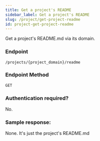 ```yaml
---
title: Get a project's README
sidebar_label: Get a project's README
slug: /project/get-project-readme
id: project-get-project-readme
---
```

Get a project's README.md via its domain.

### Endpoint

```
/projects/{project_domain}/readme
```

### Endpoint Method
`GET`

### Authentication required?
No.

### Sample response:
None. It's just the project's README.md